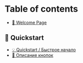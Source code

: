 # Table of contents

* [👋 Welcome Page](README.md)

## 🎯 Quickstart

* [💡 Quickstart / Быстрое начало](quickstart/start.md)
* [📜 Описание кнопок](quickstart/buttons\_description.md)
